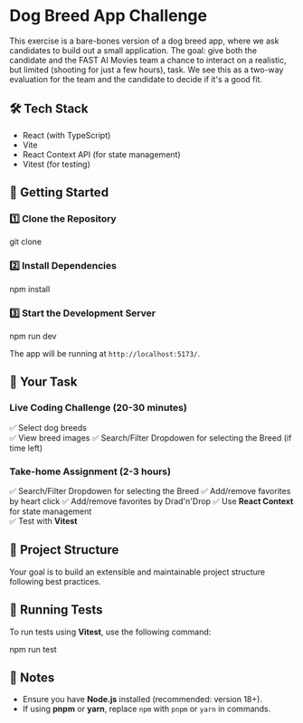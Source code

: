 # Dog Breed App Challenge

This exercise is a bare-bones version of a dog breed app, where we ask candidates to build out a small application. The goal: give both the candidate and the FAST AI Movies team a chance to interact on a realistic, but limited (shooting for just a few hours), task. We see this as a two-way evaluation for the team and the candidate to decide if it's a good fit.

## 🛠 Tech Stack

- React (with TypeScript)
- Vite
- React Context API (for state management)
- Vitest (for testing)

## 🚀 Getting Started

### 1️⃣ Clone the Repository

git clone

### 2️⃣ Install Dependencies

npm install

### 3️⃣ Start the Development Server

npm run dev

The app will be running at `http://localhost:5173/`.

## 🎯 Your Task

### Live Coding Challenge (20-30 minutes)

✅ Select dog breeds  
✅ View breed images
✅ Search/Filter Dropdowen for selecting the Breed (if time left)

### Take-home Assignment (2-3 hours)

✅ Search/Filter Dropdowen for selecting the Breed
✅ Add/remove favorites by heart click
✅ Add/remove favorites by Drad'n'Drop
✅ Use **React Context** for state management  
✅ Test with **Vitest**

## 📂 Project Structure

Your goal is to build an extensible and maintainable project structure following best practices.

## 🧪 Running Tests

To run tests using **Vitest**, use the following command:

npm run test

## 📌 Notes

- Ensure you have **Node.js** installed (recommended: version 18+).
- If using **pnpm** or **yarn**, replace `npm` with `pnpm` or `yarn` in commands.
